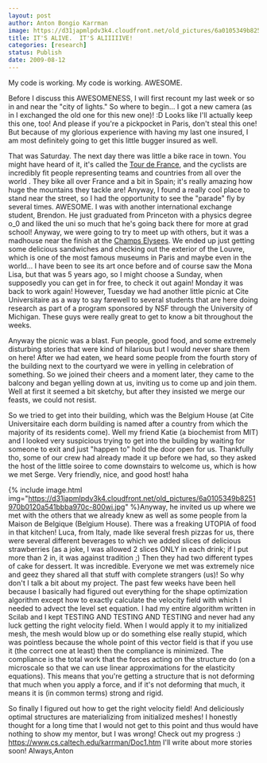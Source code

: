 ```yaml
---
layout: post
author: Anton Bongio Karrman
image: https://d31japmlpdv3k4.cloudfront.net/old_pictures/6a0105349b8251970b0120a4ea8eb1970b-800wi.jpg
title: IT'S ALIVE.  IT'S ALIIIIIVE!
categories: [research]
status: Publish
date: 2009-08-12
---
```


My code is working. My code is working. AWESOME.

Before I discuss this AWESOMENESS, I will first recount my last week or so in and near the "city of lights."
So where to begin... I got a new camera (as in I exchanged the old one for this new one)! :D Looks like I'll actually keep this one, too! And please if you're a pickpocket in Paris, don't steal this one! But because of my glorious experience with having my last one insured, I am most definitely going to get this little bugger insured as well.

That was Saturday. The next day there was little a bike race in town. You might have heard of it, it's called the <a href="https://en.wikipedia.org/wiki/Tour_de_France" target="_blank">Tour de France</a>, and the cyclists are incredibly fit people representing teams and countries from all over the world . They bike all over France and a bit in Spain; it's really amazing how huge the mountains they tackle are! Anyway, I found a really cool place to stand near the street, so I had the opportunity to see the "parade" fly by several times. AWESOME. I was with another international exchange student, Brendon. He just graduated from Princeton with a physics degree o_0 and liked the uni so much that he's going back there for more at grad school! Anyway, we were going to try to meet up with others, but it was a madhouse near the finish at the <a href="https://en.wikipedia.org/wiki/Champs_Elysee" target="_blank">Champs Elysees</a>. 
We ended up just getting some delicious sandwiches and checking out the exterior of the Louvre, which is one of the most famous museums in Paris and maybe even in the world... I have been to see its art once before and of course saw the Mona Lisa, but that was 5 years ago, so I might choose a Sunday, when supposedly you can get in for free, to check it out again!
Monday it was back to work again! However, Tuesday we had another little picnic at Cite Universitaire as a way to say farewell to several students that are here doing research as part of a program sponsored by NSF through the University of Michigan. These guys were really great to get to know a bit throughout the weeks.

Anyway the picnic was a blast. Fun people, good food, and some extremely disturbing stories that were kind of hilarious but I would never share them on here! After we had eaten, we heard some people from the fourth story of the building next to the courtyard we were in yelling in celebration of something. So we joined their cheers and a moment later, they came to the balcony and began yelling down at us, inviting us to come up and join them. Well at first it seemed a bit sketchy, but after they insisted we merge our feasts, we could not resist.

So we tried to get into their building, which was the Belgium House (at Cite Universitaire each dorm building is named after a country from which the majority of its residents come). Well my friend Katie (a biochemist from MIT) and I looked very suspicious trying to get into the building by waiting for someone to exit and just "happen to" hold the door open for us. Thankfully tho, some of our crew had already made it up before we had, so they asked the host of the little soiree to come downstairs to welcome us, which is how we met Serge. Very friendly, nice, and good host! haha

{% include image.html img="https://d31japmlpdv3k4.cloudfront.net/old_pictures/6a0105349b8251970b0120a541bbba970c-800wi.jpg" %}Anyway, he invited us up where we met with the others that we already knew as well as some people from la Maison de Belgique (Belgium House). There was a freaking UTOPIA of food in that kitchen! Luca, from Italy, made like several fresh pizzas for us, there were several different beverages to which we added slices of delicious strawberries (as a joke, I was allowed 2 slices ONLY in each drink; if I put more than 2 in, it was against tradition ;) Then they had two different types of cake for dessert. It was incredible. Everyone we met was extremely nice and geez they shared all that stuff with complete strangers (us)!
So why don't I talk a bit about my project. The past few weeks have been hell because I basically had figured out everything for the shape optimization algorithm except how to exactly calculate the velocity field with which I needed to advect the level set equation. I had my entire algorithm written in Scilab and I kept TESTING AND TESTING AND TESTING and never had any luck getting the right velocity field. When I would apply it to my initialized mesh, the mesh would blow up or do something else really stupid, which was pointless because the whole point of this vector field is that if you use it (the correct one at least) then the compliance is minimized. The compliance is the total work that the forces acting on the structure do (on a microscale so that we can use linear approximations for the elasticity equations). This means that you're getting a structure that is not deforming that much when you apply a force, and if it's not deforming that much, it means it is (in common terms) strong and rigid.

So finally I figured out how to get the right velocity field! And deliciously optimal structures are materializing from initialized meshes! I honestly thought for a long time that I would not get to this point and thus would have nothing to show my mentor, but I was wrong! 
Check out my progress :)
<a href="https://www.cs.caltech.edu/%7Ekarrman/Doc1.htm" target="_blank">https://www.cs.caltech.edu/karrman/Doc1.htm</a>
I'll write about more stories soon!
Always,Anton

